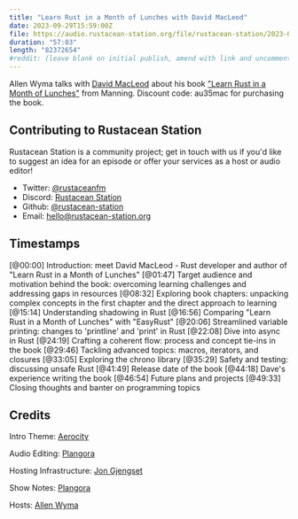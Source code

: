 ```yaml
---
title: "Learn Rust in a Month of Lunches with David MacLeod"
date: 2023-09-29T15:59:00Z
file: https://audio.rustacean-station.org/file/rustacean-station/2023-09-29-david-macleod.mp3
duration: "57:03"
length: "82372654"
#reddit: (leave blank on initial publish, amend with link and uncomment this line after Reddit thread has been posted)
---
```


Allen Wyma talks with [David MacLeod](https://github.com/Dhghomon) about his book ["Learn Rust in a Month of Lunches"](http://mng.bz/OxOO) from Manning. Discount code:   au35mac for purchasing the book.

## Contributing to Rustacean Station

Rustacean Station is a community project; get in touch with us if you'd like to suggest an idea for an episode or offer your services as a host or audio editor!

- Twitter: [@rustaceanfm](https://twitter.com/rustaceanfm)
- Discord: [Rustacean Station](https://discord.gg/cHc3Gyc)
- Github: [@rustacean-station](https://github.com/rustacean-station/)
- Email: [hello@rustacean-station.org](mailto:hello@rustacean-station.org)

## Timestamps
[@00:00] Introduction: meet David MacLeod - Rust developer and author of "Learn Rust in a Month of Lunches"
[@01:47] Target audience and motivation behind the book: overcoming learning challenges and addressing gaps in resources
[@08:32] Exploring book chapters: unpacking complex concepts in the first chapter and the direct approach to learning
[@15:14] Understanding shadowing in Rust
[@16:56] Comparing "Learn Rust in a Month of Lunches" with "EasyRust"
[@20:06] Streamlined variable printing: changes to 'printline' and 'print' in Rust
[@22:08] Dive into async in Rust
[@24:19] Crafting a coherent flow: process and concept tie-ins in the book
[@29:46] Tackling advanced topics: macros, iterators, and closures
[@33:05] Exploring the chrono library
[@35:29] Safety and testing: discussing unsafe Rust
[@41:49] Release date of the book
[@44:18] Dave's experience writing the book
[@46:54] Future plans and projects
[@49:33] Closing thoughts and banter on programming topics

## Credits

Intro Theme: [Aerocity](https://twitter.com/AerocityMusic)

Audio Editing: [Plangora](https://twitter.com/plangora)

Hosting Infrastructure: [Jon Gjengset](https://twitter.com/jonhoo/)

Show Notes: [Plangora](https://twitter.com/plangora)

Hosts: [Allen Wyma](https://twitter.com/allenwyma)
